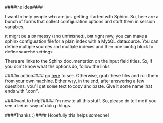 ####the idea####

I want to help people who are just getting started with Sphinx. So, here are a bunch of forms that collect configuration options and stuff them in session variables. 

It might be a bit messy (and unfinished), but right now, you can make a sphinx configuration file for a plain index with a MySQL datasource. You can define multiple sources and multiple indexes and then one config block to define searchd settings. 

There are links to the Sphinx documentation on the input field titles. So, if you don't know what the options do, follow the links.

####in action####
go [here](http://stevenjbarker.comoj.com) to see. Otherwise, grab these files and run them from your own machine. Either way, in the end, after answering a few questions, you'll get some text to copy and paste. Give it some name that ends with '.conf'.

####want to help?####
I'm new to all this stuff. So, please do tell me if you see a better way of doing things.

####Thanks :) ####
Hopefully this helps someone!


